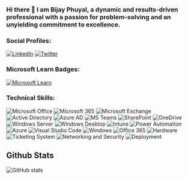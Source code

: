 ### Hi there 👋 I am Bijay Phuyal, a dynamic and results-driven professional with a passion for problem-solving and an unyielding commitment to excellence.

### Social Profiles:

[![LinkedIn](https://img.shields.io/badge/-LinkedIn-blue?style=flat-square&logo=Linkedin&logoColor=white&link=https://www.linkedin.com/in/bijayphuyal)](https://www.linkedin.com/in/bijayphuyal)
[![Twitter](https://img.shields.io/badge/-Twitter-blue?style=flat-square&logo=twitter&logoColor=white&link=https://twitter.com/bijayphuyal11)](https://twitter.com/bijayphuyal11)

### Microsoft Learn Badges:

[![Microsoft Learn](https://img.shields.io/badge/Microsoft-Learn-blue?logo=microsoft-learn&style=flat-square&logo=microsoftlearn&logoColor=white&link=https://learn.microsoft.com/en-gb/users/bijayphuyal)](https://learn.microsoft.com/en-gb/users/bijayphuyal)


### Technical Skills:

![Microsoft Office](https://img.shields.io/badge/-Microsoft%20Office-0078D4?style=flat-square&logo=microsoft-office&logoColor=white)
![Microsoft 365](https://img.shields.io/badge/-Microsoft%20365-0078D4?style=flat-square&logo=microsoft-office&logoColor=white)
![Microsoft Exchange](https://img.shields.io/badge/-Microsoft%20Exchange-0078D4?style=flat-square&logo=microsoft-exchange&logoColor=white)
![Active Directory](https://img.shields.io/badge/-Active%20Directory-0078D4?style=flat-square&logo=active-directory&logoColor=white)
![Azure AD](https://img.shields.io/badge/-Azure%20AD-0089D6?style=flat-square&logo=microsoft-azure&logoColor=white)
![MS Teams](https://img.shields.io/badge/-MS%20Teams-6264A7?style=flat-square&logo=microsoft-teams&logoColor=white)
![SharePoint](https://img.shields.io/badge/-SharePoint-0078D4?style=flat-square&logo=microsoft-sharepoint&logoColor=white)
![OneDrive](https://img.shields.io/badge/-OneDrive-0078D4?style=flat-square&logo=microsoft-onedrive&logoColor=white)
![Windows Server](https://img.shields.io/badge/-Windows%20Server-0078D4?style=flat-square&logo=microsoft-windows&logoColor=white)
![Windows Desktop](https://img.shields.io/badge/-Windows%20Desktop-0078D4?style=flat-square&logo=microsoft-windows&logoColor=white)
![Intune](https://img.shields.io/badge/-Intune-0078D4?style=flat-square&logo=microsoft&logoColor=white)
![Power Automation](https://img.shields.io/badge/-Power%20Automation-0089D6?style=flat-square&logo=microsoft-power-automate&logoColor=white)
![Azure](https://img.shields.io/badge/-Azure-0089D6?style=flat-square&logo=microsoft-azure&logoColor=white)
![Visual Studio Code](https://img.shields.io/badge/-Visual%20Studio%20Code-007ACC?style=flat-square&logo=visual-studio-code&logoColor=white)
![Windows](https://img.shields.io/badge/-Windows-0078D6?style=flat-square&logo=Windows&logoColor=white)
![Office 365](https://img.shields.io/badge/-Office%20365-0078D4?style=flat-square&logo=microsoft-office&logoColor=white)
![Hardware](https://img.shields.io/badge/-Hardware-545454?style=flat-square&logoColor=white&color=0078D6)
![Ticketing System](https://img.shields.io/badge/-Ticketing%20System-333333?style=flat-square&logoColor=white&color=0078D6)
![Networking and Security](https://img.shields.io/badge/-Networking%20and%20Security-545454?style=flat-square&logoColor=white&color=0078D6)
![Deployment](https://img.shields.io/badge/-Deployment-545454?style=flat-square&logoColor=white&color=0078D6)


## Github Stats

![GitHub stats](https://github-readme-stats.vercel.app/api?username=bijayphuyal28&show_icons=true&theme=merko&icon_color=75a3a3&text_color=78b0a0&bg_color=0a1612)


<!--
**bijayphuyal28/bijayphuyal28** is a ✨ _special_ ✨ repository because its `README.md` (this file) appears on your GitHub profile.

Here are some ideas to get you started:

- 🔭 I’m currently working on ...
- 🌱 I’m currently learning ...
- 👯 I’m looking to collaborate on ...
- 🤔 I’m looking for help with ...
- 💬 Ask me about ...
- 📫 How to reach me: ...
- 😄 Pronouns: ...
- ⚡ Fun fact: ...
-->

